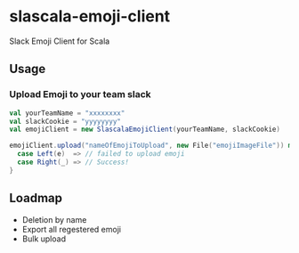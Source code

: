 # slascala-emoji-client
Slack Emoji Client for Scala

## Usage

### Upload Emoji to your team slack
```scala
val yourTeamName = "xxxxxxxx"
val slackCookie = "yyyyyyyy"
val emojiClient = new SlascalaEmojiClient(yourTeamName, slackCookie)

emojiClient.upload("nameOfEmojiToUpload", new File("emojiImageFile")) match {
  case Left(e)  => // failed to upload emoji
  case Right(_) => // Success!
}
```

## Loadmap
- Deletion by name
- Export all regestered emoji
- Bulk upload
